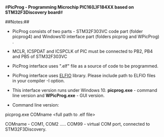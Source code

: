 #**PicProg - Programming Microchip PIC16(L)F184XX based on STM32F3Discovery board**###Notes:##- PicProg consists of two parts - STM32F303VC code part (folder picprog4) and Windows10 interface part (folders picprog and WPicProg) .- MCLR, ICSPDAT and ICSPCLK of PIC must be connected to PB2, PB4 and PB5 of STM32F303VC- PicProg interface uses ".elf" file as a source of code to be programmed.- PicProg interface uses [ELFIO](http://serge1.github.io/ELFIO) library. Please include path to ELFIO files in your compiler -I option.- This interface version runs under Windows 10. **picprog.exe** - command line version and **WPicProg.exe** - GUI version.- Command line version:picprog.exe  COMname  <full path to .elf file>COMname - COM1, COM2 ….. COM99 - virtual COM port, connected to STM32F3Discovery. 